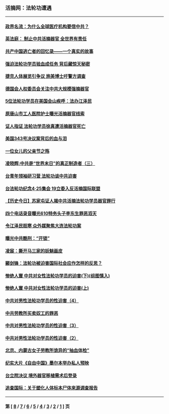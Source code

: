 ### 活摘网：法轮功遭遇
---
#### [政界名流：为什么全球医疗机构要信中共？](../../pages/nf5881/n11945479.md?05210430) 
#### [英法庭： 制止中共活摘器官 全世界有责任](../../pages/nf5881/n11330691.md?05210430) 
#### [共产中国逃亡者的回忆录——一个真实的故事](../../pages/nf5881/n10918649.md?05210430) 
#### [强迫法轮功学员验血成任务 背后藏惊天秘密](../../pages/nf5881/n4252384.md?05210430) 
#### [捷克人体展览引争议 旅美博士吁警方调查](../../pages/nf5881/n9429187.md?05210430) 
#### [德国会人权委员会关注中共大规模强摘器官](../../pages/nf5881/n8418950.md?05210430) 
#### [5位法轮功学员在美国会山疾呼：法办江泽民](../../pages/nf5881/n8101519.md?05210430) 
#### [原唐山市工人医院护士曝光活摘器官线索](../../pages/nf5881/n8076384.md?05210430) 
#### [证人指证 法轮功学员徐真遭活摘器官死亡](../../pages/nf5881/n8042467.md?05210430) 
#### [美国343号决议案背后的血与泪](../../pages/nf5881/n8020684.md?05210430) 
#### [一位女儿的父亲节之殇](../../pages/nf5881/n8014122.md?05210430) 
#### [凌晓辉:中共是“世界末日”的真正制造者（三）](../../pages/nf5881/n4210333.md?05210430) 
#### [台青年领袖研习营 法轮功谈中共迫害](../../pages/nf5881/n4141857.md?05210430) 
#### [台法轮功纪念4‧25集会 19立委入反活摘国际联盟](../../pages/nf5881/n4141821.md?05210430) 
#### [【历史今日】苏家屯证人揭中共活摘法轮功学员器官罪行](../../pages/nf5881/n4135912.md?05210430) 
#### [四个电话录音曝光610特务头子李东生罪恶滔天](../../pages/nf5881/n4040060.md?05210430) 
#### [令江泽民胆寒 众外媒聚焦大连法轮功案](../../pages/nf5881/n3932671.md?05210430) 
#### [曝光中共酷刑：“开锁”](../../pages/nf5881/n3889373.md?05210430) 
#### [凌宸：撕开马三家的妖魅画皮](../../pages/nf5881/n3849369.md?05210430) 
#### [郦剑锋：法轮功被迫害国际社会应作怎样的反思？](../../pages/nf5881/n3824560.md?05210430) 
#### [惨绝人寰 中共对女性法轮功学员的迫害(下)(组图慎入)](../../pages/nf5881/n3816285.md?05210430) 
#### [惨绝人寰 中共对女性法轮功学员的迫害(上)](../../pages/nf5881/n3815374.md?05210430) 
#### [中共对男性法轮功学员的性迫害（4）](../../pages/nf5881/n3769144.md?05210430) 
#### [中共劳教所买卖奴工的罪恶](../../pages/nf5881/n3769378.md?05210430) 
#### [中共对男性法轮功学员的性迫害（3）](../../pages/nf5881/n3768231.md?05210430) 
#### [中共对男性法轮功学员的性迫害（2）](../../pages/nf5881/n3767211.md?05210430) 
#### [北京、内蒙古女子劳教所诡异的“抽血体检”](../../pages/nf5881/n3753158.md?05210430) 
#### [纪实大片《自由中国》墨尔本举办私人预映](../../pages/nf5881/n3743337.md?05210430) 
#### [台立院决议 境外器官移植需术后登录](../../pages/nf5881/n3741520.md?05210430) 
#### [追查国际：关于塑化人体标本尸体来源调查报告](../../pages/nf5881/n3740673.md?05210430) 

---
#### 第 [ [8](./8.md?05210430) / [7](./7.md?05210430) / [6](./6.md?05210430) / [5](./5.md?05210430) / [4](./4.md?05210430) / [3](./3.md?05210430) / [2](./2.md?05210430) / [1](./1.md?05210430) ] 页
